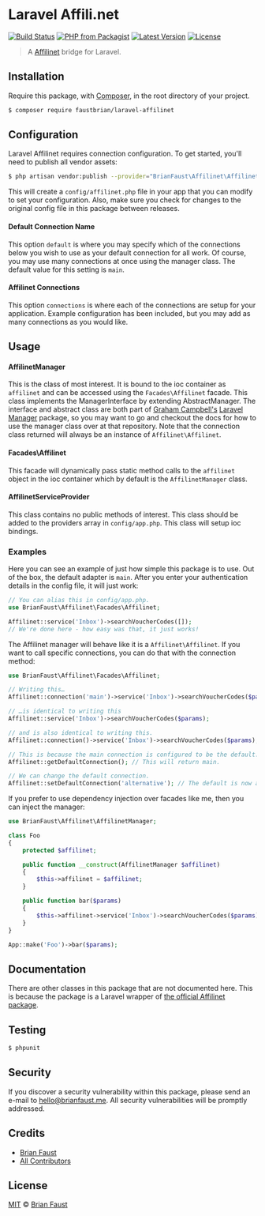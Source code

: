 # Laravel Affili.net

[![Build Status](https://img.shields.io/travis/faustbrian/Laravel-Affilinet/master.svg?style=flat-square)](https://travis-ci.org/faustbrian/Laravel-Affilinet)
[![PHP from Packagist](https://img.shields.io/packagist/php-v/faustbrian/laravel-affilinet.svg?style=flat-square)]()
[![Latest Version](https://img.shields.io/github/release/faustbrian/Laravel-Affilinet.svg?style=flat-square)](https://github.com/faustbrian/Laravel-Affilinet/releases)
[![License](https://img.shields.io/packagist/l/faustbrian/Laravel-Affilinet.svg?style=flat-square)](https://packagist.org/packages/faustbrian/Laravel-Affilinet)

> A [Affilinet](https://affilinet.com) bridge for Laravel.

## Installation

Require this package, with [Composer](https://getcomposer.org/), in the root directory of your project.

```bash
$ composer require faustbrian/laravel-affilinet
```

## Configuration

Laravel Affilinet requires connection configuration. To get started, you'll need to publish all vendor assets:

```bash
$ php artisan vendor:publish --provider="BrianFaust\Affilinet\AffilinetServiceProvider"
```

This will create a `config/affilinet.php` file in your app that you can modify to set your configuration. Also, make sure you check for changes to the original config file in this package between releases.

#### Default Connection Name

This option `default` is where you may specify which of the connections below you wish to use as your default connection for all work. Of course, you may use many connections at once using the manager class. The default value for this setting is `main`.

#### Affilinet Connections

This option `connections` is where each of the connections are setup for your application. Example configuration has been included, but you may add as many connections as you would like.

## Usage

#### AffilinetManager

This is the class of most interest. It is bound to the ioc container as `affilinet` and can be accessed using the `Facades\Affilinet` facade. This class implements the ManagerInterface by extending AbstractManager. The interface and abstract class are both part of [Graham Campbell's](https://github.com/GrahamCampbell) [Laravel Manager](https://github.com/GrahamCampbell/Laravel-Manager) package, so you may want to go and checkout the docs for how to use the manager class over at that repository. Note that the connection class returned will always be an instance of `Affilinet\Affilinet`.

#### Facades\Affilinet

This facade will dynamically pass static method calls to the `affilinet` object in the ioc container which by default is the `AffilinetManager` class.

#### AffilinetServiceProvider

This class contains no public methods of interest. This class should be added to the providers array in `config/app.php`. This class will setup ioc bindings.

### Examples

Here you can see an example of just how simple this package is to use. Out of the box, the default adapter is `main`. After you enter your authentication details in the config file, it will just work:

```php
// You can alias this in config/app.php.
use BrianFaust\Affilinet\Facades\Affilinet;

Affilinet::service('Inbox')->searchVoucherCodes([]);
// We're done here - how easy was that, it just works!
```

The Affilinet manager will behave like it is a `Affilinet\Affilinet`. If you want to call specific connections, you can do that with the connection method:

```php
use BrianFaust\Affilinet\Facades\Affilinet;

// Writing this…
Affilinet::connection('main')->service('Inbox')->searchVoucherCodes($params);

// …is identical to writing this
Affilinet::service('Inbox')->searchVoucherCodes($params);

// and is also identical to writing this.
Affilinet::connection()->service('Inbox')->searchVoucherCodes($params);

// This is because the main connection is configured to be the default.
Affilinet::getDefaultConnection(); // This will return main.

// We can change the default connection.
Affilinet::setDefaultConnection('alternative'); // The default is now alternative.
```

If you prefer to use dependency injection over facades like me, then you can inject the manager:

```php
use BrianFaust\Affilinet\AffilinetManager;

class Foo
{
    protected $affilinet;

    public function __construct(AffilinetManager $affilinet)
    {
        $this->affilinet = $affilinet;
    }

    public function bar($params)
    {
        $this->affilinet->service('Inbox')->searchVoucherCodes($params);
    }
}

App::make('Foo')->bar($params);
```

## Documentation

There are other classes in this package that are not documented here. This is because the package is a Laravel wrapper of [the official Affilinet package](https://github.com/affilinet/affilinet-php).

## Testing

``` bash
$ phpunit
```

## Security

If you discover a security vulnerability within this package, please send an e-mail to hello@brianfaust.me. All security vulnerabilities will be promptly addressed.

## Credits

- [Brian Faust](https://github.com/faustbrian)
- [All Contributors](../../contributors)

## License

[MIT](LICENSE) © [Brian Faust](https://brianfaust.me)
